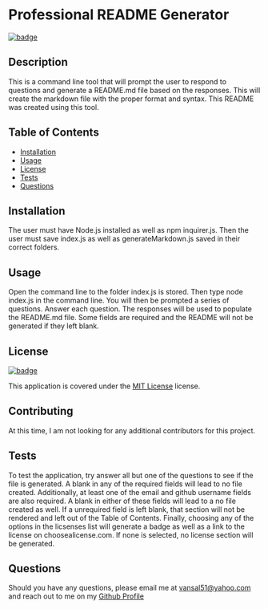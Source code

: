 # Professional README Generator

[![badge](https://img.shields.io/badge/license-MIT_License-purple)](https://choosealicense.com/licenses/mit)

## Description

This is a command line tool that will prompt the user to respond to questions and generate a README.md file based on the responses. This will create the markdown file with the proper format and syntax. This README was created using this tool.

## Table of Contents

- [Installation](#installation)
- [Usage](#usage)
- [License](#license)
- [Tests](#tests)
- [Questions](#questions)

## Installation

The user must have Node.js installed as well as npm inquirer.js. Then the user must save index.js as well as generateMarkdown.js saved in their correct folders.

## Usage

Open the command line to the folder index.js is stored. Then type node index.js in the command line. You will then be prompted a series of questions. Answer each question. The responses will be used to populate the README.md file. Some fields are required and the README will not be generated if they left blank.

## License

[![badge](https://img.shields.io/badge/license-MIT_License-purple)](https://choosealicense.com/licenses/mit)

This application is covered under the [MIT License](https://choosealicense.com/licenses/mit) license.

## Contributing

At this time, I am not looking for any additional contributors for this project.

## Tests

To test the application, try answer all but one of the questions to see if the file is generated. A blank in any of the required fields will lead to no file created. Additionally, at least one of the email and github username fields are also required. A blank in either of these fields will lead to a no file created as well. If a unrequired field is left blank, that section will not be rendered and left out of the Table of Contents. Finally, choosing any of the options in the licsenses list will generate a badge as well as a link to the license on choosealicense.com. If none is selected, no license section will be generated.

## Questions

Should you have any questions, please email me at vansal51@yahoo.com and reach out to me on my [Github Profile](https://github.com/hvansalisbury)
